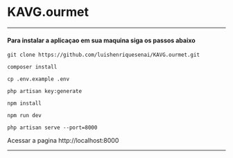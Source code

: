 # KAVG.ourmet


_________________________________________________________________________________



<h4>Para instalar a aplicaçao em sua maquina siga os passos abaixo</h4>


```
git clone https://github.com/luishenriquesenai/KAVG.ourmet.git
```

```
composer install
```
```
cp .env.example .env
```
```
php artisan key:generate
```
```
npm install
```
```
npm run dev
```
```
php artisan serve --port=8000
```

Acessar a pagina  http://localhost:8000

_____________________________________________________________________________________
